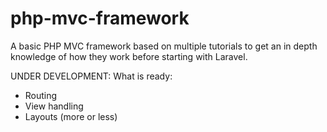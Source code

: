 # php-mvc-framework
A basic PHP MVC framework based on multiple tutorials to get an in depth knowledge of how they work before starting with Laravel.

UNDER DEVELOPMENT: What is ready:
- Routing
- View handling
- Layouts (more or less)
